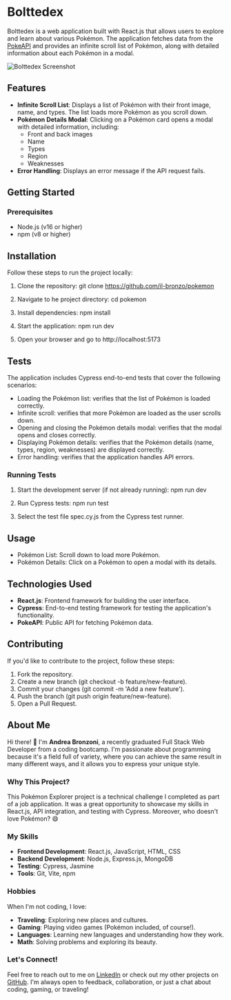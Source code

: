 # Bolttedex

Bolttedex is a web application built with React.js that allows users to explore and learn about various Pokémon. The application fetches data from the [PokeAPI](https://pokeapi.co/) and provides an infinite scroll list of Pokémon, along with detailed information about each Pokémon in a modal.

![Bolttedex Screenshot](.public/bolttedex.png) 

## Features
- **Infinite Scroll List**: Displays a list of Pokémon with their front image, name, and types. The list loads more Pokémon as you scroll down.
- **Pokémon Details Modal**: Clicking on a Pokémon card opens a modal with detailed information, including:
  - Front and back images
  - Name
  - Types
  - Region
  - Weaknesses
- **Error Handling**: Displays an error message if the API request fails.

## Getting Started
### Prerequisites
- Node.js (v16 or higher)
- npm (v8 or higher)


## Installation
Follow these steps to run the project locally:
1. Clone the repository:
  git clone https://github.com/il-bronzo/pokemon

2. Navigate to he project directory:
cd pokemon

3. Install dependencies:
npm install

4. Start the application:
npm run dev

4. Open your browser and go to http://localhost:5173


## Tests 
The application includes Cypress end-to-end tests that cover the following scenarios:
- Loading the Pokémon list: verifies that the list of Pokémon is loaded correctly.
- Infinite scroll: verifies that more Pokémon are loaded as the user scrolls down.
- Opening and closing the Pokémon details modal: verifies that the modal opens and closes correctly.
- Displaying Pokémon details: verifies that the Pokémon details (name, types, region, weaknesses) are displayed correctly.
- Error handling: verifies that the application handles API errors.

### Running Tests
1.	Start the development server (if not already running):
npm run dev

2.	Run Cypress tests:
npm run test

3.	Select the test file spec.cy.js from the Cypress test runner.

## Usage
- Pokémon List: Scroll down to load more Pokémon.
- Pokémon Details: Click on a Pokémon to open a modal with its details.

## Technologies Used

- **React.js**: Frontend framework for building the user interface.
- **Cypress**: End-to-end testing framework for testing the application's functionality.
- **PokeAPI**: Public API for fetching Pokémon data.

## Contributing
If you'd like to contribute to the project, follow these steps:
1.	Fork the repository.
2.	Create a new branch (git checkout -b feature/new-feature).
3.	Commit your changes (git commit -m 'Add a new feature').
4.	Push the branch (git push origin feature/new-feature).
5.	Open a Pull Request.

## About Me

Hi there! 👋 I'm **Andrea Bronzoni**, a recently graduated Full Stack Web Developer from a coding bootcamp. I'm passionate about programming because it's a field full of variety, where you can achieve the same result in many different ways, and it allows you to express your unique style.

### Why This Project?
This Pokémon Explorer project is a technical challenge I completed as part of a job application. It was a great opportunity to showcase my skills in React.js, API integration, and testing with Cypress. Moreover, who doesn't love Pokémon? 😄

### My Skills
- **Frontend Development**: React.js, JavaScript, HTML, CSS
- **Backend Development**: Node.js, Express.js, MongoDB
- **Testing**: Cypress, Jasmine
- **Tools**: Git, Vite, npm

### Hobbies
When I'm not coding, I love:
- **Traveling**: Exploring new places and cultures.
- **Gaming**: Playing video games (Pokémon included, of course!).
- **Languages**: Learning new languages and understanding how they work.
- **Math**: Solving problems and exploring its beauty.

### Let's Connect!
Feel free to reach out to me on [LinkedIn](https://www.linkedin.com/in/andreabronzoni-webdev) or check out my other projects on [GitHub](https://github.com/il-bronzo). I'm always open to feedback, collaboration, or just a chat about coding, gaming, or traveling!
